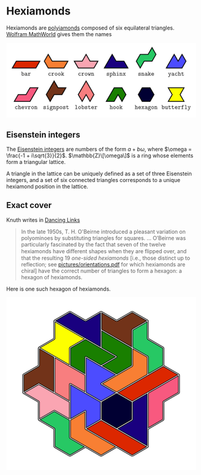 # Hexiamonds
Hexiamonds are [polyiamonds](https://mathworld.wolfram.com/Polyiamond.html) composed of six equilateral triangles. [Wolfram MathWorld](https://mathworld.wolfram.com/Hexiamond.html) gives them the names

<img width="700" src="pictures/names.png">


## Eisenstein integers
The [Eisenstein integers](https://mathworld.wolfram.com/EisensteinInteger.html) are numbers of the form $a + b\omega$, where $\omega = \frac{-1 + i\sqrt{3}}{2}$. $\mathbb{Z}\[\omega\]$ is a ring whose elements form a triangular lattice.

A triangle in the lattice can be uniquely defined as a set of three Eisenstein integers, and a set of six connected triangles corresponds to a unique hexiamond position in the lattice.

## Exact cover
Knuth writes in [Dancing Links](https://arxiv.org/abs/cs/0011047)

> In the late 1950s, T. H. O'Beirne introduced a pleasant
> variation on polyominoes by substituting triangles for squares. ... O’Beirne was particularly fascinated by the fact
> that seven of the twelve hexiamonds have diﬀerent shapes when they are flipped over, and that the resulting 19
> *one-sided hexiamonds* \[i.e., those distinct up to reflection; see [pictures/orientations.pdf](pictures/orientations.pdf) for which hexiamonds are chiral\] have the correct number of triangles to form a hexagon: a hexagon of hexiamonds.

Here is one such hexagon of hexiamonds.

<img width="600" src="pictures/example-cover.png">
